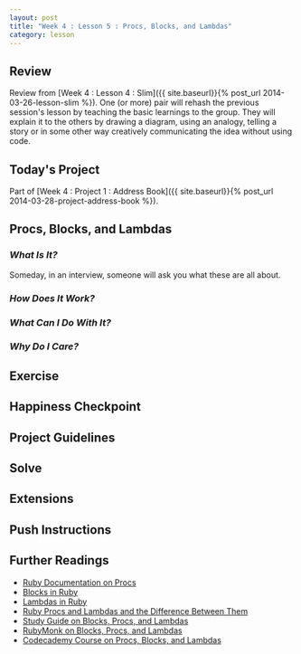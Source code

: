 ```yaml
---
layout: post
title: "Week 4 : Lesson 5 : Procs, Blocks, and Lambdas"
category: lesson
---
```


## Review

Review from [Week 4 : Lesson 4 : Slim]({{ site.baseurl}}{% post_url 2014-03-26-lesson-slim %}).  One (or more) pair will rehash the previous session's lesson by teaching the basic learnings to the group.  They will explain it to the others by drawing a diagram, using an analogy, telling a story or in some other way creatively communicating the idea without using code.

## Today's Project<a name="todays-project"></a>

Part of [Week 4 : Project 1 : Address Book]({{ site.baseurl}}{% post_url 2014-03-28-project-address-book %}).

## Procs, Blocks, and Lambdas

### _What Is It?_
Someday, in an interview, someone will ask you what these are all about.

### _How Does It Work?_

### _What Can I Do With It?_

### _Why Do I Care?_

## Exercise

## Happiness Checkpoint

## Project Guidelines

## Solve

## Extensions

## Push Instructions

## Further Readings

* [Ruby Documentation on Procs](http://www.ruby-doc.org/core-2.0.0/Proc.html)
* [Blocks in Ruby](https://rubymonk.com/learning/books/1/chapters/34-lambdas-and-blocks-in-ruby/lessons/78-blocks-in-ruby)
* [Lambdas in Ruby](https://rubymonk.com/learning/books/1/chapters/34-lambdas-and-blocks-in-ruby/lessons/77-lambdas-in-ruby?section=235)
* [Ruby Procs and Lambdas and the Difference Between Them](http://www.skorks.com/2010/05/ruby-procs-and-lambdas-and-the-difference-between-them/)
* [Study Guide on Blocks, Procs, and Lambdas](http://net.tutsplus.com/tutorials/ruby/ruby-on-rails-study-guide-blocks-procs-and-lambdas/)
* [RubyMonk on Blocks, Procs, and Lambdas](http://rubymonk.com/learning/books/4-ruby-primer-ascent/chapters/18-blocks/lessons/64-blocks-procs-lambdas)
* [Codecademy Course on Procs, Blocks, and Lambdas](http://www.codecademy.com/courses/ruby-beginner-en-L3ZCI/0/1?curriculum_id=5059f8619189a5000201fbcb)

